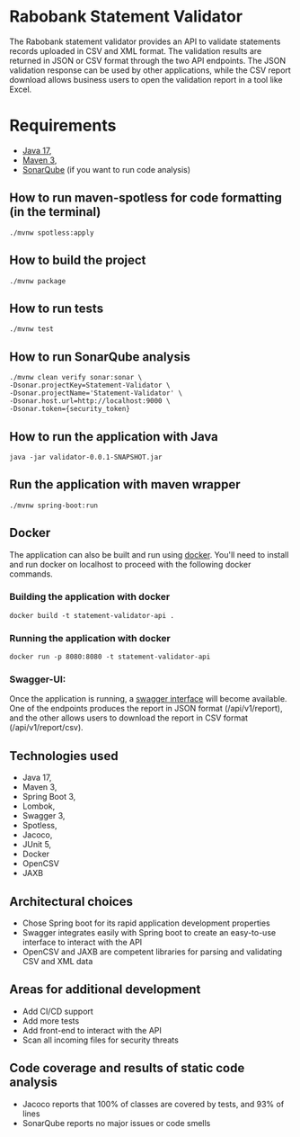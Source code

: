 # Rabobank Statement Validator

The Rabobank statement validator provides an API to validate statements records uploaded in CSV and XML format.
The validation results are returned in JSON or CSV format through the two API endpoints. The JSON
validation response can be used by other applications, while the CSV report download allows business users
to open the validation report in a tool like Excel.

# Requirements

- [Java 17](https://jdk.java.net/17/),
- [Maven 3](https://maven.apache.org/download.cgi),
- [SonarQube](https://www.sonarsource.com/) (if you want to run code analysis)

## How to run maven-spotless for code formatting (in the terminal)

```./mvnw spotless:apply```

## How to build the project

```./mvnw package```

## How to run tests

```./mvnw test```

## How to run SonarQube analysis

```
./mvnw clean verify sonar:sonar \
-Dsonar.projectKey=Statement-Validator \
-Dsonar.projectName='Statement-Validator' \
-Dsonar.host.url=http://localhost:9000 \
-Dsonar.token={security_token}
```

## How to run the application with Java

```java -jar validator-0.0.1-SNAPSHOT.jar```

## Run the application with maven wrapper

```./mvnw spring-boot:run```

## Docker

The application can also be built and run using [docker](https://www.docker.com/).
You'll need to install and run docker on localhost to proceed with the following docker commands.

### Building the application with docker

```docker build -t statement-validator-api .```

### Running the application with docker

```docker run -p 8080:8080 -t statement-validator-api```

### Swagger-UI:

Once the application is running, a [swagger interface](http://localhost:8080/swagger-ui/index.htm) will become available.
One of the endpoints produces the report in JSON format (/api/v1/report), and the other allows users to download the
report in CSV format (/api/v1/report/csv).

## Technologies used

- Java 17,
- Maven 3,
- Spring Boot 3,
- Lombok,
- Swagger 3,
- Spotless,
- Jacoco,
- JUnit 5,
- Docker
- OpenCSV
- JAXB

## Architectural choices

- Chose Spring boot for its rapid application development properties
- Swagger integrates easily with Spring boot to create an easy-to-use interface to interact with the API
- OpenCSV and JAXB are competent libraries for parsing and validating CSV and XML data

## Areas for additional development

- Add CI/CD support
- Add more tests
- Add front-end to interact with the API
- Scan all incoming files for security threats

## Code coverage and results of static code analysis

- Jacoco reports that 100% of classes are covered by tests, and 93% of lines
- SonarQube reports no major issues or code smells

